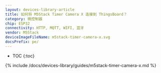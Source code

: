 ```yaml
---
layout: devices-library-article
title: 如何将 M5Stack Timer Camera X 连接到 ThingsBoard？
category: 微控制器
chip: ESP32
connectivity: HTTP, MQTT, WIFI, 蓝牙
vendor: M5Stack
deviceImageFileName: m5stack-timer-camera-x.svg
docsPrefix: pe/
---
```


* TOC
{:toc}

{% include /docs/devices-library/guides/m5stack-timer-camera-x.md %}